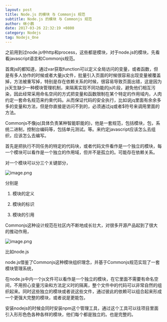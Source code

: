 ```yaml
---
layout: post
title: Node.js 的模块 与 Commonjs 规范
subtitle: Node.js 的模块 与 Commonjs 规范
author: 继小鹏
date: 2017-03-26 22:32:19 +0800
category: Nodejs
tag: Nodejs_One
---
```



之前用到过node.js中http和process，这些都是模块，对于node.js的模块，先看看javascript语言和Commonjs规范。


首席js的都知道，通过var获取function可以定义全局访问的变量，或者函数，但是有多人协作的时候或者大量js文件，批量引入页面的时候很容易出现变量被覆盖掉，方法被重写掉，特别是存在依赖关系的时候，很容易导致页面出错，这是因为js天生缺少一种模块管理机制，来隔离实现不同功能的js片段，避免他们相互污染，因此经常采用命名空间的方式把变量和函数限制在某个特定的作用域内，人肉约定一套命名规范来约束代码。从而保证代码的安全执行，比如说jq里面有余余多多的变量和方法，但是你直接是访问不到的，必须通过jq或者$符号来调用里面的方法。


Commonjs不像jq(具体负责某种智能职能的)，他是一套规范，包括模块，包，系统二进制，控制台编码等，包括单元测试。等。来约定javascript应该怎么去组织，应该怎么去编写。

首先是把执行不同任务的特定的代码块，或者代码文件看作是一个独立的模块，每一个模块可以看作是一个独立的作用域，但并不是孤立的。可能存在依赖关系。


对一个模块可以分三个关键部分，


![image.png](http://upload-images.jianshu.io/upload_images/3877962-802b94ec457cb256.png?imageMogr2/auto-orient/strip%7CimageView2/2/w/1240)



分别是

1. 模块的定义

2. 模块的标识

3. 模块的引用

Commonjs这种设计规范在社区内不断地成长壮大，对很多开源产品起到了很大的推动作用，


![image.png](http://upload-images.jianshu.io/upload_images/3877962-6b86b8561916ba75.png?imageMogr2/auto-orient/strip%7CimageView2/2/w/1240)


比如node.js

node.js借鉴了Commonjs这种模块组织理念，并基于Commonjs规范实现了一套模块管理系统，

在node.js中内一个js文件可以看作是一个独立的模块，在它里面不需要有命名空间，不用担心变量污染和方法定义时的隔离，整个文件中的代码可以非常自然的组织起来。同时这些独立的模块或者说这些文件，通过彼此的依赖可以组合起来形成一个更强大完整的模块，或者说是更能包，

安装nodejs的时候会同时安装npm这个管理工具，通过这个工具可以往项目里面引入形形色色各种各样的模块，他们每个都是独立的。也是完整的。